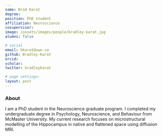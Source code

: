```yaml
---
name: Brad Karat
degree:
position: PhD student
affiliation: Neuroscience
cosupervisor:
image: /assets/images/people/bradley-karat.jpg
alumni: false

# social
email: bkarat@uwo.ca
github: Bradley-Karat
orcid:
scholar:
twitter: bradleykarat

# page settings:
layout: post
---
```

### About

I am a PhD student in the Neuroscience graduate program. I completed my undergraduate degree in Psychology, Neuroscience, and Behaviour from McMaster University. My current research focuses on microstructural modelling of the Hippocampus in native and flattened space using diffusion MRI.
